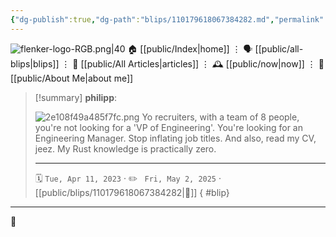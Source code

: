 ```yaml
---
{"dg-publish":true,"dg-path":"blips/110179618067384282.md","permalink":"/blips/110179618067384282/","title":"philipp on mastodon @ 2023-04-11","created":"2023-04-11T10:05:51","updated":"2025-05-02T08:50:43"}
---
```



<div class="transclusion internal-embed is-loaded"><div class="markdown-embed">




![flenker-logo-RGB.png|40](/img/user/attachments/flenker-logo-RGB.png)
🏠 [[public/Index\|home]]  ⋮ 🗣️ [[public/all-blips\|blips]] ⋮  📝 [[public/All Articles\|articles]]  ⋮ 🕰️ [[public/now\|now]] ⋮ 🪪 [[public/About Me\|about me]]


</div></div>


> [!summary] **philipp**:
>
> ![2e108f49a485f7fc.png](/img/user/attachments/2e108f49a485f7fc.png)
> Yo recruiters,
> with a team of 8 people, you're not looking for a 'VP of Engineering'. You're looking for an Engineering Manager. Stop inflating job titles.
> And also, read my CV, jeez. My Rust knowledge is practically zero.
> - - -
>
> 🗓️ <code>Tue, Apr 11, 2023</code>  · ✏️ <code> Fri, May 2, 2025</code>  · [[public/blips/110179618067384282\|🔗]]
{ #blip}


- - -

 👾
